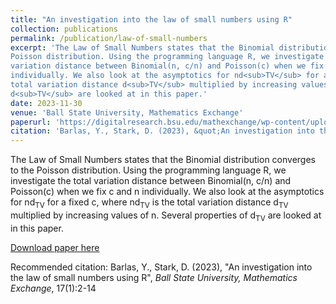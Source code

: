 ```yaml
---
title: "An investigation into the law of small numbers using R"
collection: publications
permalink: /publication/law-of-small-numbers
excerpt: 'The Law of Small Numbers states that the Binomial distribution converges to the
Poisson distribution. Using the programming language R, we investigate the total
variation distance between Binomial(n, c/n) and Poisson(c) when we fix c and n
individually. We also look at the asymptotics for nd<sub>TV</sub> for a fixed c, where nd<sub>TV</sub> is the
total variation distance d<sub>TV</sub> multiplied by increasing values of n. Several properties of
d<sub>TV</sub> are looked at in this paper.'
date: 2023-11-30
venue: 'Ball State University, Mathematics Exchange'
paperurl: 'https://digitalresearch.bsu.edu/mathexchange/wp-content/uploads/2023/12/2023_1_BS.pdf'
citation: 'Barlas, Y., Stark, D. (2023), &quot;An investigation into the law of small numbers using R&quot;, <i>Ball State University, Mathematics Exchange</i>, 17(1):2-14'
---
```


The Law of Small Numbers states that the Binomial distribution converges to the
Poisson distribution. Using the programming language R, we investigate the total
variation distance between Binomial(n, c/n) and Poisson(c) when we fix c and n
individually. We also look at the asymptotics for nd<sub>TV</sub> for a fixed c, where nd<sub>TV</sub> is the
total variation distance d<sub>TV</sub> multiplied by increasing values of n. Several properties of
d<sub>TV</sub> are looked at in this paper.

[Download paper here](https://digitalresearch.bsu.edu/mathexchange/wp-content/uploads/2023/12/2023_1_BS.pdf)

Recommended citation: Barlas, Y., Stark, D. (2023), "An investigation into the law of small numbers using R", <i>Ball State University, Mathematics Exchange</i>, 17(1):2-14
